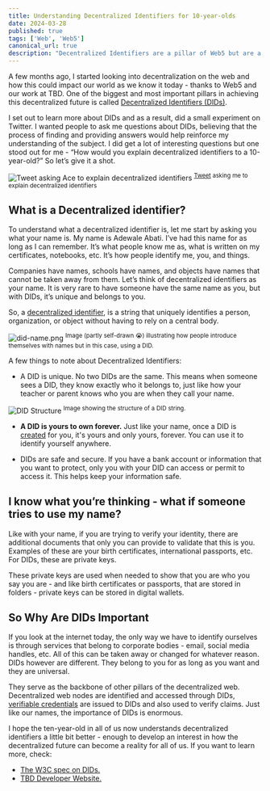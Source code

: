 ```yaml
---
title: Understanding Decentralized Identifiers for 10-year-olds
date: 2024-03-28
published: true
tags: ['Web', 'Web5']
canonical_url: true
description: "Decentralized Identifiers are a pillar of Web5 but are a new concept for many. In this article, I take a stab at explaining it like I would to a ten-year-old."
---
```


A few months ago, I started looking into decentralization on the web and how this could impact our world as we know it today - thanks to Web5 and our work at TBD. One of the biggest and most important pillars in achieving this decentralized future is called [Decentralized Identifiers (DIDs)](https://www.w3.org/TR/did-core/). 

I set out to learn more about DIDs and as a result, did a small experiment on Twitter. I wanted people to ask me questions about DIDs, believing that the process of finding and providing answers would help reinforce my understanding of the subject. I did get a lot of interesting questions but one stood out for me - “How would you explain decentralized identifiers to a 10-year-old?” So let’s give it a shot.

![Tweet asking Ace to explain decentralized identifiers](../images/dids/did-tweet.png)
<sup>[Tweet](https://x.com/wemimoyela/status/1745755028130852985?s=20
) asking me to explain decentralized identifiers</sup>

## What is a Decentralized identifier?

To understand what a decentralized identifier is, let me start by asking you what your name is. My name is Adewale Abati. I’ve had this name for as long as I can remember. It’s what people know me as, what is written on my certificates, notebooks, etc. It’s how people identify me, you, and things. 

Companies have names, schools have names, and objects have names that cannot be taken away from them. Let’s think of decentralized identifiers as your name. It is very rare to have someone have the same name as you, but with DIDs, it’s unique and belongs to you. 

So, a [decentralized identifier](https://www.w3.org/TR/did-core/), is a string that uniquely identifies a person, organization, or object without having to rely on a central body. 

![did-name.png](../images/dids/did-name.png)
<sup>Image (partly self-drawn 😭) illustrating how people introduce themselves with names but in this case, using a DID.</sup>


A few things to note about Decentralized Identifiers:

- A DID is unique. No two DIDs are the same. This means when someone sees a DID, they know exactly who it belongs to, just like how your teacher or parent knows who you are when they call your name.

![DID Structure](https://developer.tbd.website/assets/images/did-example-3cbace2fb7e64481dc63db9354c1b236.png)
<sup>Image showing the structure of a DID string.</sup>

- **A DID is yours to own forever.** Just like your name, once a DID is [created](https://developer.tbd.website/docs/web5/build/decentralized-identifiers/how-to-create-did) for you, it's yours and only yours, forever. You can use it to identify yourself anywhere.

- DIDs are safe and secure. If you have a bank account or information that you want to protect, only you with your DID can access or permit to access it. This helps keep your information safe.

## I know what you’re thinking - what if someone tries to use my name?

Like with your name, if you are trying to verify your identity, there are additional documents that only you can provide to validate that this is you. Examples of these are your birth certificates, international passports, etc. For DIDs, these are private keys. 

These private keys are used when needed to show that you are who you say you are - and like birth certificates or passports, that are stored in folders - private keys can be stored in digital wallets. 

## So Why Are DIDs Important

If you look at the internet today, the only way we have to identify ourselves is through services that belong to corporate bodies - email, social media handles, etc. All of this can be taken away or changed for whatever reason. DIDs however are different. They belong to you for as long as you want and they are universal. 

They serve as the backbone of other pillars of the decentralized web. Decentralized web nodes are identified and accessed through DIDs, [verifiable credentials](https://verifiablecredentials.dev/) are issued to DIDs and also used to verify claims. Just like our names, the importance of DIDs is enormous. 

I hope the ten-year-old in all of us now understands decentralized identifiers a little bit better - enough to develop an interest in how the decentralized future can become a reality for all of us. If you want to learn more, check:

- [The W3C spec on DIDs.](https://www.w3.org/TR/did-core/)
- [TBD Developer Website.](https://developer.tbd.website/docs/web5/learn/decentralized-identifiers)